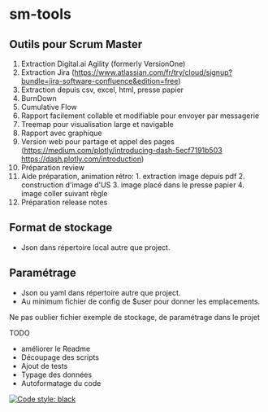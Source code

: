# sm-tools

## Outils pour Scrum Master

1.  Extraction Digital.ai Agility (formerly VersionOne) 
2.  Extraction Jira (https://www.atlassian.com/fr/try/cloud/signup?bundle=jira-software-confluence&edition=free)
3.  Extraction depuis csv, excel, html, presse papier
4.  BurnDown
5.  Cumulative Flow
6.  Rapport facilement collable et modifiable pour envoyer par messagerie
7.  Treemap pour visualisation large et navigable
8.  Rapport avec graphique
9.  Version web pour partage et appel des pages (https://medium.com/plotly/introducing-dash-5ecf7191b503 https://dash.plotly.com/introduction)
10.  Préparation review
11.  Aide préparation, animation rétro:
    1.  extraction image depuis pdf
    2.  construction d'image d'US
    3.  image placé dans le presse papier
    4.  image coller suivant règle
12.  Préparation release notes

## Format de stockage
-   Json dans répertoire local autre que project.

## Paramétrage
-   Json ou yaml dans répertoire autre que project.
-   Au minimum fichier de config de $user pour donner les emplacements.

Ne pas oublier fichier exemple de stockage, de paramétrage dans le projet

TODO
-   améliorer le Readme
-   Découpage des scripts
-   Ajout de tests
-   Typage des données
-   Autoformatage du code

 
[![Code style: black](https://img.shields.io/badge/code%20style-black-000000.svg)](https://github.com/psf/black)

